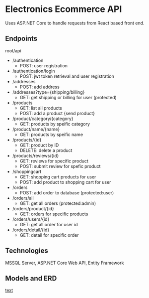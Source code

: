 # Electronics Ecommerce API

Uses ASP.NET Core to handle requests from React based front end.

## Endpoints

root/api

- /authentication
  - POST: user registration
- /authentication/login
    - POST: jwt token retrieval and user registration
- /addresses
  - POST: add address
- /addresses?type={shipping/billing}
  - GET: get shipping or billing for user (protected)
- /products
  - GET: list all products
  - POST: add a product {send product}
- /product/category/{category}
  - GET: products by speific category
- /product/name/{name}
  - GET: products by speific name
- /products/{id}
  - GET: product by ID
  - DELETE: delete a product 
- /products/reviews/{id}
  - GET: reviews for specific product
  - POST: submit review for spefic product
- /shoppingcart
  - GET: shopping cart products for user
  - POST: add product to shopping cart for user
- /orders
  - POST: add order to database (protected:user)
- /orders/all
  - GET: get all orders (protected:admin)
- /orders/product/{id}
  - GET: orders for specific products
- /orders/users/{id}
  - GET: get all order for user id
- /orders/detail/{id}
  - GET: detail for specific order

## Technologies

MSSQL Server, ASP.NET Core Web API, Entity Framework

## Models and ERD

[text](https://link)

